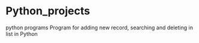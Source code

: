 # Python_projects
python programs
 Program  for adding new record, searching and deleting in list in Python
